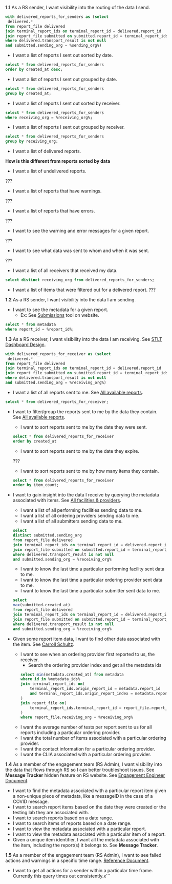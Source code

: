 **1.1** As a RS sender, I want visibility into the routing of the data I send.
```sql
with delivered_reports_for_senders as (select
 delivered.*
from report_file delivered
join terminal_report_ids on terminal_report_id = delivered.report_id
join report_file submitted on submitted.report_id = terminal_report_ids.original_report_id
where delivered.transport_result is not null
and submitted.sending_org = %sending_org%)
```

- I want a list of reports I sent out sorted by date.
```sql
select * from delivered_reports_for_senders
order by created_at desc;
```
- I want a list of reports I sent out grouped by date.
```sql
select * from delivered_reports_for_senders
group by created_at;
```
- I want a list of reports I sent out sorted by receiver.
```sql
select * from delivered_reports_for_senders
where receiving_org = %receiving_org%;
```
- I want a list of reports I sent out grouped by receiver.
```sql
select * from delivered_reports_for_senders
group by receiving_org;
```
- I want a list of delivered reports.

**How is this different from reports sorted by data**

- I want a list of undelivered reports.

???
- I want a list of reports that have warnings.

???
- I want a list of reports that have errors.

???
- I want to see the warning and error messages for a given report.

???
- I want to see what data was sent to whom and when it was sent.

???
- I want a list of all receivers that received my data.
```sql
select distinct receiving_org from delivered_reports_for_senders;
```
- I want a list of items that were filtered out for a delivered report.
???

**1.2** As a RS sender, I want visibility into the data I am sending.
- I want to see the metadata for a given report.
    - Ex: See [Submissions](https://staging.reportstream.cdc.gov/submissions) tool on website.
```sql
select * from metadata
where report_id = %report_id%;
```

**1.3** As a RS receiver, I want visibility into the data I am receiving. See
[STLT Dashboard Design](https://www.figma.com/proto/6mwI5ac6rprACKDzDo4Ady/ReportStream-Workspace-%7C-2023?node-id=995%3A13227&scaling=min-zoom&page-id=496%3A6448&starting-point-node-id=995%3A13227&show-proto-sidebar=1).
```sql
with delivered_reports_for_receiver as (select
 delivered.*
from report_file delivered
join terminal_report_ids on terminal_report_id = delivered.report_id
join report_file submitted on submitted.report_id = terminal_report_ids.original_report_id
where delivered.transport_result is not null
and submitted.sending_org = %receiving_org%)
```


- I want a list of all reports sent to me. See
  [All available reports](https://www.figma.com/proto/6mwI5ac6rprACKDzDo4Ady/ReportStream-Workspace-%7C-2023?node-id=995%3A13703&scaling=min-zoom&page-id=496%3A6448&starting-point-node-id=995%3A13227&show-proto-sidebar=1).
```sql
select * from delivered_reports_for_receiver;
```
- I want to filter/group the reports sent to me by the data they contain. See
  [All available reports](https://www.figma.com/proto/6mwI5ac6rprACKDzDo4Ady/ReportStream-Workspace-%7C-2023?node-id=995%3A13703&scaling=min-zoom&page-id=496%3A6448&starting-point-node-id=995%3A13227&show-proto-sidebar=1).
    - I want to sort reports sent to me by the date they were sent.
  
    ```sql
    select * from delivered_reports_for_receiver
    order by created_at
    ```

    - I want to sort reports sent to me by the date they expire.
    
    ???
    - I want to sort reports sent to me by how many items they contain.
    ```sql
    select * from delivered_reports_for_receiver
    order by item_count;
    ```
- I want to gain insight into the data I receive by querying the metadata associated with items. See
  [All facilities & providers](https://www.figma.com/proto/6mwI5ac6rprACKDzDo4Ady/ReportStream-Workspace-%7C-2023?node-id=995%3A13474&scaling=min-zoom&page-id=496%3A6448&starting-point-node-id=995%3A13227&show-proto-sidebar=1).
    - I want a list of all performing facilities sending data to me.
    - I want a list of all ordering providers sending data to me.
    - I want a list of all submitters sending data to me.
    ```sql
    select
    distinct submitted.sending_org
    from report_file delivered
    join terminal_report_ids on terminal_report_id = delivered.report_id
    join report_file submitted on submitted.report_id = terminal_report_ids.original_report_id
    where delivered.transport_result is not null
    and submitted.sending_org = %receiving_org%
    ```
    - I want to know the last time a particular performing facility sent data to me.
    - I want to know the last time a particular ordering provider sent data to me.
    - I want to know the last time a particular submitter sent data to me.
    ```sql
    select
    max(submitted.created_at)
    from report_file delivered
    join terminal_report_ids on terminal_report_id = delivered.report_id
    join report_file submitted on submitted.report_id = terminal_report_ids.original_report_id
    where delivered.transport_result is not null
    and submitted.sending_org = %receiving_org%
    ```
- Given some report item data, I want to find other data associated with the item. See
  [Carroll Schultz](https://www.figma.com/proto/6mwI5ac6rprACKDzDo4Ady/ReportStream-Workspace-%7C-2023?node-id=1081%3A15935&scaling=min-zoom&page-id=496%3A6448&starting-point-node-id=995%3A13227&show-proto-sidebar=1).
    - I want to see when an ordering provider first reported to us, the receiver.
        - Search the ordering provider index and get all the metadata ids
        ```sql
        select min(metadata.created_at) from metadata
        where id in %metadata_ids%
        join terminal_report_ids on(
            terminal_report_ids.origin_report_id = metadata.report_id
            and terminal_report_ids.origin_report_index = metadata.report_index
        )
        join report_file on(
            terminal_report_ids.terminal_report_id = report_file.report_id
        )
       where report_file.receiving_org = %receiving_org%
        ```
    - I want the average number of tests per report sent to us for all reports including a particular ordering provider.
    - I want the total number of items associated with a particular ordering provider.
    - I want the contact information for a particular ordering provider.
    - I want the CLIA associated with a particular ordering provider.

**1.4** As a member of the engagement team (RS Admin), I want visibility into the data that flows through RS so I can
better troubleshoot issues. See **Message Tracker** hidden feature on RS website. See
[Engagement Engineer Document](https://docs.google.com/document/d/18Sk0NxBdn4K_tuMwBbhBdvfDtPjJ3wnEklg6i7taoAE/edit).
- I want to find the metadata associated with a particular report item given a non-unique piece of metadata, like a
  messageID in the case of a COVID message.
- I want to search report items based on the date they were created or the testing lab they are associated with.
- I want to search reports based on a date range.
- I want to search items of reports based on a date range.
- I want to view the metadata associated with a particular report.
- I want to view the metadata associated with a particular item of a report.
- Given a unique item identifier, I want all the metadata associated with the item, including the report(s) it belongs to. See **Message Tracker**.

**1.5** As a member of the engagement team (RS Admin), I want to see failed actions and warnings in a specific
time range. [Reference Document](https://docs.google.com/document/d/18Sk0NxBdn4K_tuMwBbhBdvfDtPjJ3wnEklg6i7taoAE/edit).
- I want to get all actions for a sender within a particular time frame. Currently this query times out consistently.x```